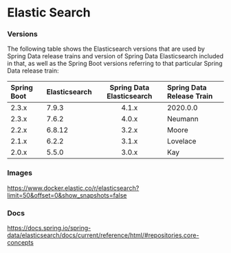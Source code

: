 # Elastic Search

### Versions
The following table shows the Elasticsearch versions that are used by Spring Data release trains and version of Spring Data Elasticsearch included in that, as well as the Spring Boot versions referring to that particular Spring Data release train:

| Spring Boot | Elasticsearch | Spring Data Elasticsearch | Spring Data Release Train |
| :---------- | :------------ | :-----------------------: | :------------------------ |
| 2.3.x       | 7.9.3         |           4.1.x           | 2020.0.0                  |
| 2.3.x       | 7.6.2         |           4.0.x           | Neumann                   |
| 2.2.x       | 6.8.12        |           3.2.x           | Moore                     |
| 2.1.x       | 6.2.2         |           3.1.x           | Lovelace                  |
| 2.0.x       | 5.5.0         |           3.0.x           | Kay                       |

### Images

<https://www.docker.elastic.co/r/elasticsearch?limit=50&offset=0&show_snapshots=false>

### Docs

<https://docs.spring.io/spring-data/elasticsearch/docs/current/reference/html/#repositories.core-concepts>